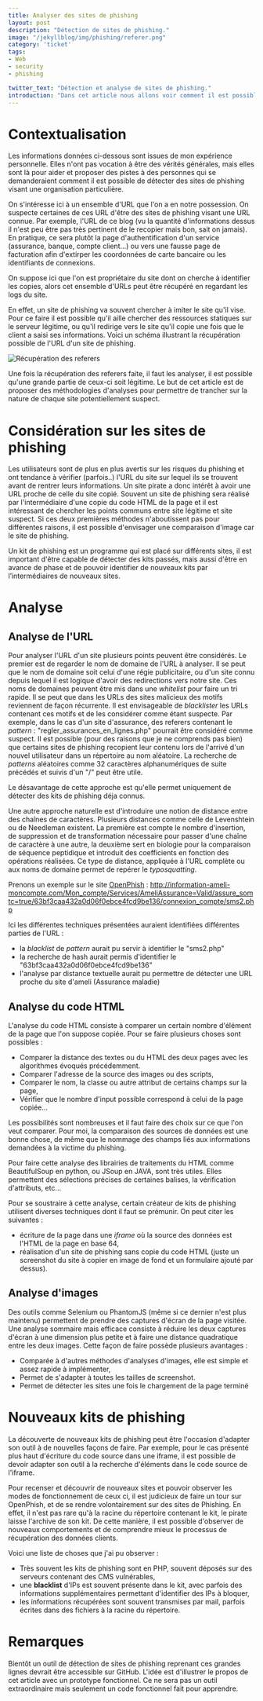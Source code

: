 ```yaml
---
title: Analyser des sites de phishing
layout: post
description: "Détection de sites de phishing."
image: "/jekyllblog/img/phishing/referer.png"
category: 'ticket'
tags:
- Web
- security
- phishing

twitter_text: "Détection et analyse de sites de phishing."
introduction: "Dans cet article nous allons voir comment il est possible de détecter des sites de phishing."
---
```


# Contextualisation
Les informations données ci-dessous sont issues de mon expérience personnelle. Elles n'ont pas vocation à être des vérités générales, mais elles sont là pour aider et proposer des pistes à des personnes qui se demanderaient comment il est possible de détecter des sites de phishing visant une organisation particulière.

On s'intéresse ici à un ensemble d'URL que l'on a en notre possession. On suspecte certaines de ces URL d'être des sites de phishing visant une URL connue. Par exemple, l'URL de ce blog (vu la quantité d'informations dessus il n'est peu être pas très pertinent de le recopier mais bon, sait on jamais). En pratique, ce sera plutôt la page d'authentification d'un service (assurance, banque, compte client...) ou vers une fausse page de facturation afin d'extirper les coordonnées de carte bancaire ou les identifiants de connexions.

On suppose ici que l'on est propriétaire du site dont on cherche à identifier les copies, alors cet ensemble d'URLs peut être récupéré en regardant les logs du site.

En effet, un site de phishing va souvent chercher à imiter le site qu'il vise. Pour ce faire il est possible qu'il aille chercher des ressources statiques sur le serveur légitime, ou qu'il redirige vers le site qu'il copie une fois que le client a saisi ses informations. Voici un schéma illustrant la récupération possible de l'URL d'un site de phishing.

![Récupération des referers](/jekyllblog/img/phishing/referer.png)

Une fois la récupération des referers faite, il faut les analyser, il est possible qu'une grande partie de ceux-ci soit légitime. Le but de cet article est de proposer des méthodologies d'analyses pour permettre de trancher sur la nature de chaque site potentiellement suspect.

# Considération sur les sites de phishing

Les utilisateurs sont de plus en plus avertis sur les risques du phishing et ont tendance à vérifier (parfois..) l'URL du site sur lequel ils se trouvent avant de rentrer leurs informations. Un site pirate a donc intérêt à avoir une URL proche de celle du site copié. Souvent un site de phishing sera réalisé par l'intermédiaire d'une copie du code HTML de la page et il est intéressant de chercher les points communs entre site légitime et site suspect. Si ces deux premières méthodes n'aboutissent pas pour différentes raisons, il est possible d'envisager une comparaison d'image car le site de phishing.

Un kit de phishing est un programme qui est placé sur différents sites, il est important d'être capable de détecter des kits passés, mais aussi d'être en avance de phase et de pouvoir identifier de nouveaux kits par l’intermédiaires de nouveaux sites.

# Analyse

## Analyse de l'URL

Pour analyser l'URL d'un site plusieurs points peuvent être considérés.
Le premier est de regarder le nom de domaine de l'URL à analyser. Il se peut que le nom de domaine soit celui d'une régie publicitaire, ou d'un site connu depuis lequel il est logique d'avoir des redirections vers notre site. Ces noms de domaines peuvent être mis dans une *whitelist* pour faire un tri rapide. Il se peut que dans les URLs des sites malicieux des motifs reviennent de façon récurrente. Il est envisageable de *blacklister* les URLs contenant ces motifs et de les considérer comme étant suspecte. Par exemple, dans le cas d'un site d'assurance, des referers contenant le *pattern* : "regler_assurances_en_lignes.php" pourrait être considéré comme suspect. Il est possible (pour des raisons que je ne comprends pas bien) que certains sites de phishing recopient leur contenu lors de l'arrivé d'un nouvel utilisateur dans un répertoire au nom aléatoire. La recherche de *patterns* aléatoires comme 32 caractères alphanumériques de suite précédés et suivis d'un "/" peut être utile.

Le désavantage de cette approche est qu'elle permet uniquement de détecter des kits de phishing déja connus.

Une autre approche naturelle est d'introduire une notion de distance entre des chaînes de caractères.  Plusieurs distances comme celle de Levenshtein ou de Needleman existent. La première est compte le nombre d'insertion, de suppression et de transformation nécessaire pour passer d'une chaîne de caractère à une autre, la deuxième sert en biologie pour la comparaison de séquence peptidique et introduit des coefficients en fonction des opérations réalisées. Ce type de distance, appliquée à l'URL complète ou aux noms de domaine permet de repérer le *typosquatting*.

Prenons un exemple sur le site [OpenPhish](https://openphish.com/feed.txt) :
http://information-ameli-moncompte.com/Mon_compte/Services/AmeliAssurance=Valid/assure_somtc=true/63bf3caa432a0d06f0ebce4fcd9be136/connexion_compte/sms2.php

Ici les différentes techniques présentées auraient identifiées différentes parties de l'URL :
- la *blacklist* de *pattern* aurait pu servir à identifier le "sms2.php"
- la recherche de hash aurait permis d'identifier le "63bf3caa432a0d06f0ebce4fcd9be136"
- l'analyse par distance textuelle aurait pu permettre de détecter une URL proche du site d'ameli (Assurance maladie)


## Analyse du code HTML

L'analyse du code HTML consiste à comparer un certain nombre d'élément de la page que l'on suppose copiée. Pour se faire plusieurs choses sont possibles :
- Comparer la distance des textes ou du HTML des deux pages avec les algorithmes évoqués précédemment.
- Comparer l'adresse de la source des images ou des scripts,
- Comparer le nom, la classe ou autre attribut de certains champs sur la page,
- Vérifier que le nombre d'input possible correspond à celui de la page copiée...

Les possibilités sont nombreuses et il faut faire des choix sur ce que l'on veut comparer. Pour moi, la comparaison des sources de données est une bonne chose, de même que le nommage des champs liés aux informations demandées à la victime du phishing.

Pour faire cette analyse des librairies de traitements du HTML comme BeautifulSoup en python, ou JSoup en JAVA, sont très utiles. Elles permettent des sélections précises de certaines balises, la vérification d'attributs, etc...

Pour se soustraire à cette analyse, certain créateur de kits de phishing utilisent diverses techniques dont il faut se prémunir. On peut citer les suivantes :
- écriture de la page dans une *iframe* où la source des données est l'HTML de la page en base 64,
- réalisation d'un site de phishing sans copie du code HTML (juste un screenshot du site à copier en image de fond et un formulaire ajouté par dessus).

## Analyse d'images

Des outils comme Selenium ou PhantomJS (même si ce dernier n'est plus maintenu) permettent de prendre des captures d'écran de la page visitée. Une analyse sommaire mais efficace consiste à réduire les deux captures d'écran à une dimension plus petite et à faire une distance quadratique entre les deux images. Cette façon de faire possède plusieurs avantages :

- Comparée à d'autres méthodes d'analyses d'images, elle est simple et assez rapide à implémenter,
- Permet de s'adapter à toutes les tailles de screenshot.
- Permet de détecter les sites une fois le chargement de la page terminé


# Nouveaux kits de phishing

La découverte de nouveaux kits de phishing peut être l'occasion d'adapter son outil à de nouvelles façons de faire.
Par exemple, pour le cas présenté plus haut d'écriture du code source dans une iframe, il est possible de devoir adapter son outil à la recherche d'éléments dans le code source de l'iframe.

Pour recenser et découvrir de nouveaux sites et pouvoir observer les modes de fonctionnement de ceux ci, il est judicieux de faire un tour sur OpenPhish, et de se rendre volontairement sur des sites de Phishing. En effet, il n'est pas rare qu'à la racine du répertoire contenant le kit, le pirate laisse l'archive de son kit. De cette manière, il est possible d'observer de nouveaux comportements et de comprendre mieux le processus de récupération des données clients.

Voici une liste de choses que j'ai pu observer :
- Très souvent les kits de phishing sont en PHP, souvent déposés sur des serveurs contenant des CMS vulnérables,
- une **blacklist** d'IPs est souvent présente dans le kit, avec parfois des informations supplémentaires permettant d'identifier des IPs à bloquer,
- les informations récupérées sont souvent transmises par mail, parfois écrites dans des fichiers à la racine du répertoire.


# Remarques

Bientôt un outil de détection de sites de phishing reprenant ces grandes lignes devrait être accessible sur GitHub. L'idée est d'illustrer le propos de cet article avec un prototype fonctionnel. Ce ne sera pas un outil extraordinaire mais seulement un code fonctionnel fait pour apprendre.
